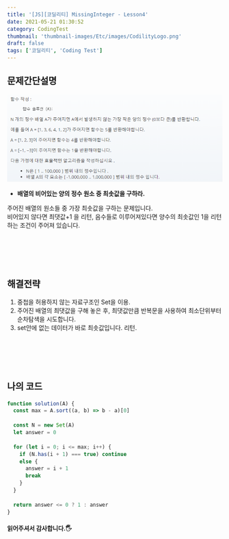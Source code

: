 ```yaml
---
title: '[JS][코딜리티] MissingInteger - Lesson4'
date: 2021-05-21 01:30:52
category: CodingTest
thumbnail: 'thumbnail-images/Etc/images/CodilityLogo.png'
draft: false
tags: ['코딜리티', 'Coding Test']
---
```


## 문제간단설명

![](./images/MissingInteger.png)

- **배열의 비어있는 양의 정수 원소 중 최솟값을 구하라.** <br>

주어진 배열의 원소들 중 가장 최솟값을 구하는 문제입니다. <br>
비어있지 않다면 최댓값+1 을 리턴, 음수들로 이루어져있다면 양수의 최솟값인 1을 리턴하는 조건이 주어져 있습니다.

<br>
<br>
<br>
<br>

## 해결전략

1. 중첩을 허용하지 않는 자료구조인 Set을 이용.
2. 주어진 배열의 최댓값을 구해 놓은 후, 최댓값만큼 반복문을 사용하여 최소단위부터 순차탐색을 시도합니다.
3. set안에 없는 데이터가 바로 최솟값입니다. 리턴.

<br>
<br>
<br>
<br>

## 나의 코드

```javascript
function solution(A) {
  const max = A.sort((a, b) => b - a)[0]

  const N = new Set(A)
  let answer = 0

  for (let i = 0; i <= max; i++) {
    if (N.has(i + 1) === true) continue
    else {
      answer = i + 1
      break
    }
  }

  return answer <= 0 ? 1 : answer
}
```

#### 읽어주셔서 감사합니다.🖐

